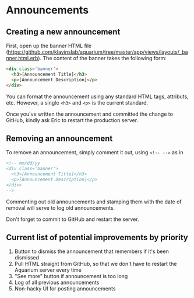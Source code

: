 Announcements
=============

Creating a new announcement
--

First, open up the banner HTML file (https://github.com/klavinslab/aquarium/tree/master/app/views/layouts/_banner.html.erb). The content of the banner takes the following form:

```html
<div class='banner'>
  <h3>[Announcement Title]</h3>
  <p>[Announcement Description]</p>
</div>
```

You can format the announcement using any standard HTML tags, attributs, etc. However, a single `<h3>` and `<p>` is the current standard.

Once you've written the announcement and committed the change to GitHub, kindly ask Eric to restart the production server.

Removing an announcement
--

To remove an announcement, simply comment it out, using `<!-- -->` as in

```html
<!-- mm/dd/yy
<div class='banner'>
  <h3>[Announcement Title]</h3>
  <p>[Announcement Description]</p>
</div>
-->
```

Commenting out old announcements and stamping them with the date of removal will serve to log old announcements.

Don't forget to commit to GitHub and restart the server.

Current list of potential improvements by priority
--
1. Button to dismiss the announcement that remembers if it's been dismissed
2. Pull HTML straight from GitHub, so that we don't have to restart the Aquarium server every time
3. "See more" button if announcement is too long
4. Log of all previous announcements
5. Non-hacky UI for posting announcements